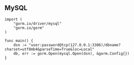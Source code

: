 ## MySQL
    import (
        "gorm.io/driver/mysql"
        "gorm.io/gorm"
    )
    
    func main() {
        dsn := "user:password@tcp(127.0.0.1:3306)/dbname?charset=utf8mb4&parseTime=True&loc=Local"
        db, err := gorm.Open(mysql.Open(dsn), &gorm.Config{})
    }